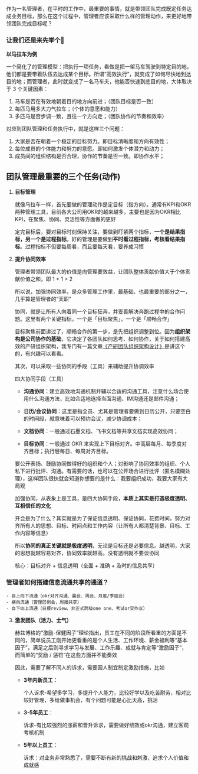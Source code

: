 作为一名管理者，在平时的工作中，最重要的事情，就是带领团队完成既定任务达成业务目标，那么在这个过程中，管理者应该采取什么样的管理动作，来更好地带领团队完成目标呢？

### **让我们还是来先举个🌰**

**以马拉车为例**

一个简化了的管理模型：把执行一项任务，看做是把一架马车驾驶到特定目的地，他们都是要带着队伍去达成某个目标。所谓“高效执行”，就变成了如何尽快地到达目的地；而管理者，此时就变成了一名马车夫，他能否快速到底目的地，大体取决于 3 个关键因素：

1) 马车是否在有效地朝着目的地方向前进；（团队目标是否一致）
2) 每匹马用多大力气拉车；（个体的意愿和能力）
3) 多匹马是否步调一致，且往一个方向走；（团队协作的节奏和效率）

对应到团队管理和任务执行中，就是这样三个问题：

1) 大家是否在朝着一个稳定的目标努力。即目标清晰度和方向有效性；
2) 每位成员的个体能力和努力的意愿。即如何激发个体潜力和动力；
3) 成员间的组织结构是否合理，协作的节奏是否一致。即协作水平；

## **团队管理最重要的三个任务(动作)**

1. **目标管理**

    就像马拉车一样，首先要做的管理动作是定目标（指方向）。通常有KPI和OKR两种管理工具，目前各大公司用OKR的越来越多，主要也是因为OKR相比KPI，在聚焦、协同、灵活性等方面做的更好

    定完目标后，要对目标时刻保持关注，要做到盯紧两个指标，**一个是结果指标，另一个是过程指标**。好的管理是要做到**平时看过程指标，考核看结果指标**。过程指标不但要每周看，而且要每天看，要养成习惯

2. **提升协同效率**

    管理者带领团队最大的价值是向管理要效益，让团队整体贡献价值大于个体贡献价值之和，即 1 + 1 > 2

    所以说，加强协同效率，是众多管理工作里，最基础、也最重要的部分之一，几乎算是管理者的“天职”

    协同，就是让所有人向着同一个目标狂奔，并妥善解决奔跑过程中的合作问题。这里有两个关键指标，一个是「目标聚焦」，一个是「顺畅合作」

    目标聚焦前面讲过了，顺畅合作的第一步，是先把组织调整到位。因为**组织架构是公司协作的基础**，它决定了各团队如何思考、如何协作，关于如何搭建高效的产研组织架构，我专门有一篇文章[《产研团队组织架构设计》](https://github.com/xiaoyuge/Admin-Notes/blob/main/%E4%BA%A7%E7%A0%94%E5%9B%A2%E9%98%9F%E7%BB%84%E7%BB%87%E6%9E%B6%E6%9E%84%E8%AE%BE%E8%AE%A1.md)是讲这个的，有兴趣可以看看。

    其次，可以采取一些协同的手段（工具）来辅助提升协调效率

    四大协同手段（工具）
    - **沟通协同**：建立高效地沟通机制并辅以合适的沟通工具，注意什么场合使用什么沟通方法，比如合适地选择当面沟通、IM沟通还是邮件沟通；

    - **日历/会议协同**：这里是指全员、尤其是管理者要做到日历公开，只要空白的时间段，就意味着可以预约会议，减少协调成本；

    - **文档协同**：一般通过石墨文档、飞书文档等共享文档实现高效协同；

    - **目标协同**：一般通过 OKR 来实现上下目标对齐。中高层每月、每季度对齐目标；执行层每日、每周对齐目标。

    要公开表扬、鼓励协同做得好的组织和个人；对影响了协同效率的组织、个人私下进行批评、沟通。有需要的话，也可以在公开场合进行批评（匿名模糊处理），这样团队很快就会知道你想要的是什么：我要组织成功，我要大家有大局观

    加强协同，从表象上是工具，是四大协同手段，**本质上其实是打造极度透明、互相信任的文化**

    开会是为了什么？其实就是为了保证信息透明、保证协同，花费时间，努力对齐所有人的思想、目标、时间点和工作内容（让所有人都清楚背景、目标、工作内容等信息）

    所以**协同的真正关键就是极度透明**，无论是目标还是必要信息。越透明，大家的思想就越容易对齐，协同效率就越高。没有透明就不要谈协同

    核心：目标对齐 +  信息透明（全面 + 准确 + 及时的信息共享）

### **管理者如何搭建信息流通共享的通道？**

    - 自上向下流通（okr对齐沟通、晨会、周会、月度/季度会）
    - 横向流通（管理层例会，周报共享）
    - 自下向上流通（日报review、非正式跨级one one、考试or交作业）

3. **激发团队（活力、士气）**

   赫兹博格的“激励-保健因子”理论指出，员工在不同的阶段所看重的方面是不同的，简单说员工刚开始更看重的是个人生活、工作环境、薪金福利等“基本因子”，满足之后则寻求学习与发展、工作乐趣、成就与肯定等“激励因子”，而简单的“奖励 / 惩罚”在这些方面并不能奏效

   因此，需要了解不同人的诉求，需要因人制宜制定激励措施，比如
   - **3年内新员工**：

     个人诉求-希望多学习，多提升个人能力，比较好学以及吃苦耐劳，相对比较好管理，多给做事机会，有个问题可能是心比天高，挑活

   - **3-5年员工**：

     诉求-有比较强烈的涨薪和晋升诉求，需要做好绩效或okr沟通，建立客观考核机制

   - **5年以上员工**：

     诉求：对业务非常熟悉了，需要不断有新的挑战和刺激，追求个人价值和成就感

